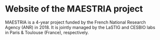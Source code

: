 # Website of the MAESTRIA project
MAESTRIA is a 4-year project funded by the French National Research Agency (ANR) in 2018. It is jointly managed by the LaSTIG and CESBIO labs in Paris & Toulouse (France), respectively.
